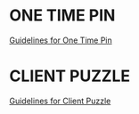 # ONE TIME PIN
[Guidelines for One Time Pin](docs/OneTimePin.md)

# CLIENT PUZZLE
[Guidelines for Client Puzzle](docs/ClientPuzzle.md)
